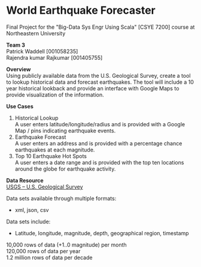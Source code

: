 # World Earthquake Forecaster
Final Project for the "Big-Data Sys Engr Using Scala" [CSYE 7200] course at Northeastern University

__Team 3__<br>
Patrick Waddell [001058235]<br>
Rajendra kumar Rajkumar [001405755]

__Overview__<br>
Using publicly available data from the U.S. Geological Survey, create a tool to lookup historical data and forecast earthquakes. The tool will include a 10 year historical lookback and provide an interface with Google Maps to provide visualization of the information.

__Use Cases__
1.  Historical Lookup<br>A user enters latitude/longitude/radius and is provided with a Google Map / pins indicating earthquake events.
2.  Earthquake Forecast<br>A user enters an address and is provided with a percentage chance earthquakes at each magnitude.
3.  Top 10 Earthquake Hot Spots<br>A user enters a date range and is provided with the top ten locations around the globe for earthquake activity.

__Data Resource__<br>
[USGS – U.S.  Geological Survey](https://earthquake.usgs.gov/earthquakes/search/)

Data sets available through multiple formats:<br>
- xml, json, csv

Data sets include:<br>
- Latitude, longitude, magnitude, depth, geographical region, timestamp

10,000 rows of data (+1..0 magnitude) per month<br>
120,000 rows of data per year<br>
1.2 million rows of data per decade
